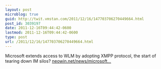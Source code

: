 ```yaml
---
layout: post
microblog: true
guid: http://twit.vmstan.com/2011/12/16/147703706270449664.html
post_id: 3039197
date: 2011-12-16T09:44:42-0600
lastmod: 2011-12-16T09:44:42-0600
type: post
url: /2011/12/16/147703706270449664.html
---
```

Microsoft extends access to WLM by adopting XMPP protocol, the start of tearing down IM silos? <a href="http://www.neowin.net/news/microsoft-entends-access-to-wlm-by-adopting-xmpp-protocol">neowin.net/news/microsoft…</a>

